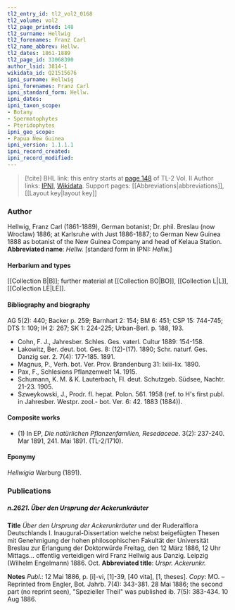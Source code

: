 ```yaml
---
tl2_entry_id: tl2_vol2_0168
tl2_volume: vol2
tl2_page_printed: 148
tl2_surname: Hellwig
tl2_forenames: Franz Carl
tl2_name_abbrev: Hellw.
tl2_dates: 1861-1889
tl2_page_id: 33068390
author_lsid: 3814-1
wikidata_id: Q21515676
ipni_surname: Hellwig
ipni_forenames: Franz Carl
ipni_standard_form: Hellw.
ipni_dates: 
ipni_taxon_scope: 
- Botany
- Spermatophytes
- Pteridophytes
ipni_geo_scope: 
- Papua New Guinea
ipni_version: 1.1.1.1
ipni_record_created: 
ipni_record_modified:
---
```


> [!cite] BHL link: this entry starts at [page 148](https://www.biodiversitylibrary.org/page/33068390) of TL-2 Vol. II
> Author links: [IPNI](https://www.ipni.org/a/3814-1), [Wikidata](https://www.wikidata.org/wiki/Q21515676). Support pages: [[Abbreviations|abbreviations]], [[Layout key|layout key]]

### Author

Hellwig, Franz Carl (1861-1889), German botanist; Dr. phil. Breslau (now Wroclaw) 1886; at Karlsruhe with Just 1886-1887; to German New Guinea 1888 as botanist of the New Guinea Company and head of Kelaua Station. 
**Abbreviated name**: *Hellw.* \[standard form in IPNI: *Hellw.*\]

#### Herbarium and types

[[Collection B|B]]; further material at [[Collection BO|BO]], [[Collection L|L]], [[Collection LE|LE]].

#### Bibliography and biography

AG 5(2): 440; Backer p. 259; Barnhart 2: 154; BM 6: 451; CSP 15: 744-745; DTS 1: 109; IH 2: 267; SK 1: 224-225; Urban-Berl. p. 188, 193.
- Cohn, F. J., Jahresber. Schles. Ges. vaterl. Cultur 1889: 154-158.
- Lakowitz, Ber. deut. bot. Ges. 8: (12)-(17). 1890; Schr. naturf. Ges. Danzig ser. 2. 7(4): 177-185. 1891.
- Magnus, P., Verh. bot. Ver. Prov. Brandenburg 31: lxiii-lix. 1890.
- Pax, F., Schlesiens Pflanzenwelt 14. 1915.
- Schumann, K. M. & K. Lauterbach, Fl. deut. Schutzgeb. Südsee, Nachtr. 21-23. 1905.
- Szweykowski, J., Prodr. fl. hepat. Polon. 561. 1958 (ref. to H's first publ. in Jahresber. Westpr. zool.- bot. Ver. 6: 42. 1883 (1884)).

#### Composite works

- (1) In EP, *Die natürlichen Pflanzenfamilien, Resedaceae*. 3(2): 237-240. Mar 1891, 241. Mai 1891. (TL-2/1710).

#### Eponymy

*Hellwigia* Warburg (1891).

### Publications

##### n.2621. Über den Ursprung der Ackerunkräuter

**Title**
*Über den Ursprung der Ackerunkräuter* und der Ruderalflora Deutschlands I. Inaugural-Dissertation welche nebst beigefügten Thesen mit Genehmigung der hohen philosophischen Fakultät der Universität Breslau zur Erlangung der Doktorwürde Freitag, den 12 März 1886, 12 Uhr Mittags... offentlig verteidigen wird Franz Hellwig aus Danzig. Leipzig (Wilhelm Engelmann) 1886. Oct.
**Abbreviated title**: *Urspr. Ackerunkr.*

**Notes**
*Publ*.: 12 Mai 1886, p. \[i\]-vi, \[1\]-39, \[40 vita\], \[1, theses\]. *Copy*: MO. – Reprinted from Engler, Bot. Jahrb. 7(4): 343-381. 28 Mai 1886; the second part (no reprint seen), "Spezieller Theil" was published ib. 7(5): 383-434. 10 Aug 1886.

